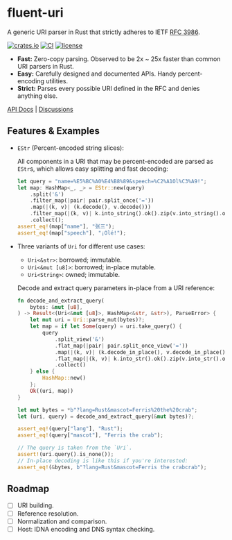 # fluent-uri

A generic URI parser in Rust that strictly adheres to IETF [RFC 3986].

[![crates.io](https://img.shields.io/crates/v/fluent-uri.svg)](https://crates.io/crates/fluent-uri)
[![CI](https://github.com/yescallop/fluent-uri-rs/actions/workflows/ci.yml/badge.svg)](https://github.com/yescallop/fluent-uri-rs/actions/workflows/ci.yml)
[![license](https://img.shields.io/github/license/yescallop/fluent-uri-rs?color=blue)](/LICENSE)

- **Fast:** Zero-copy parsing. Observed to be 2x ~ 25x faster than common URI parsers in Rust.
- **Easy:** Carefully designed and documented APIs. Handy percent-encoding utilities.
- **Strict:** Parses every possible URI defined in the RFC and denies anything else.

[API Docs](https://docs.rs/fluent-uri) | [Discussions](https://github.com/yescallop/fluent-uri-rs/discussions)

[RFC 3986]: https://datatracker.ietf.org/doc/html/rfc3986/

## Features & Examples

- `EStr` (Percent-encoded string slices):

    All components in a URI that may be percent-encoded are parsed as `EStr`s, which allows easy splitting and fast decoding:

    ```rust
    let query = "name=%E5%BC%A0%E4%B8%89&speech=%C2%A1Ol%C3%A9!";
    let map: HashMap<_, _> = EStr::new(query)
        .split('&')
        .filter_map(|pair| pair.split_once('='))
        .map(|(k, v)| (k.decode(), v.decode()))
        .filter_map(|(k, v)| k.into_string().ok().zip(v.into_string().ok()))
        .collect();
    assert_eq!(map["name"], "张三");
    assert_eq!(map["speech"], "¡Olé!");
    ```

- Three variants of `Uri` for different use cases:
  - `Uri<&str>`: borrowed; immutable.
  - `Uri<&mut [u8]>`: borrowed; in-place mutable.
  - `Uri<String>`: owned; immutable.

  Decode and extract query parameters in-place from a URI reference:

  ```rust
  fn decode_and_extract_query(
      bytes: &mut [u8],
  ) -> Result<(Uri<&mut [u8]>, HashMap<&str, &str>), ParseError> {
      let mut uri = Uri::parse_mut(bytes)?;
      let map = if let Some(query) = uri.take_query() {
          query
              .split_view('&')
              .flat_map(|pair| pair.split_once_view('='))
              .map(|(k, v)| (k.decode_in_place(), v.decode_in_place()))
              .flat_map(|(k, v)| k.into_str().ok().zip(v.into_str().ok()))
              .collect()
      } else {
          HashMap::new()
      };
      Ok((uri, map))
  }

  let mut bytes = *b"?lang=Rust&mascot=Ferris%20the%20crab";
  let (uri, query) = decode_and_extract_query(&mut bytes)?;

  assert_eq!(query["lang"], "Rust");
  assert_eq!(query["mascot"], "Ferris the crab");

  // The query is taken from the `Uri`.
  assert!(uri.query().is_none());
  // In-place decoding is like this if you're interested:
  assert_eq!(&bytes, b"?lang=Rust&mascot=Ferris the crabcrab");
  ```

## Roadmap

- [ ] URI building.
- [ ] Reference resolution.
- [ ] Normalization and comparison.
- [ ] Host: IDNA encoding and DNS syntax checking.
